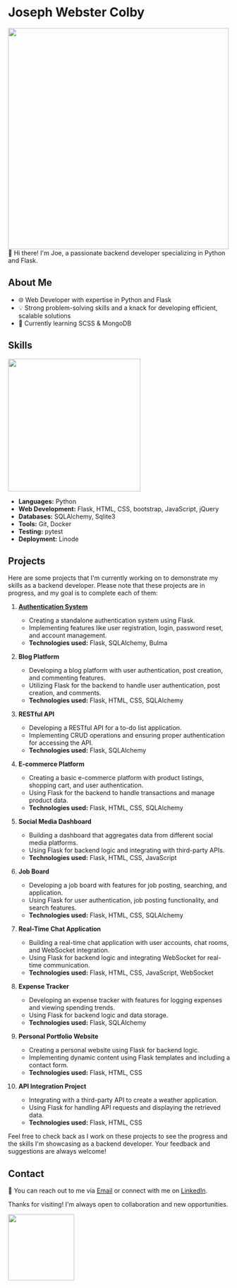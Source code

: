 # Joseph Webster Colby
<img width='500' src="https://github-profile-summary-cards.vercel.app/api/cards/profile-details?username=JWebster-Colby&theme=vue" />
👋 Hi there! I'm Joe, a passionate backend developer specializing in Python and Flask.

## About Me
- 🌐 Web Developer with expertise in Python and Flask
- 💡 Strong problem-solving skills and a knack for developing efficient, scalable solutions
- 🌱 Currently learning SCSS & MongoDB

## Skills
<img width='300' src="https://github-readme-stats.vercel.app/api/top-langs/?username=JWebster-Colby" />

- **Languages:** Python
- **Web Development:** Flask, HTML, CSS, bootstrap, JavaScript, jQuery
- **Databases:** SQLAlchemy, Sqlite3
- **Tools:** Git, Docker
- **Testing:** pytest
- **Deployment:** Linode

## Projects

Here are some projects that I'm currently working on to demonstrate my skills as a backend developer. Please note that these projects are in progress, and my goal is to complete each of them:

1. **[Authentication System](https://github.com/JWebster-Colby/Flask-Authentication-System)**
   - Creating a standalone authentication system using Flask.
   - Implementing features like user registration, login, password reset, and account management.
   - **Technologies used:** Flask, SQLAlchemy, Bulma

2. **Blog Platform**
   - Developing a blog platform with user authentication, post creation, and commenting features.
   - Utilizing Flask for the backend to handle user authentication, post creation, and comments.
   - **Technologies used:** Flask, HTML, CSS, SQLAlchemy

3. **RESTful API**
   - Developing a RESTful API for a to-do list application.
   - Implementing CRUD operations and ensuring proper authentication for accessing the API.
   - **Technologies used:** Flask, SQLAlchemy

4. **E-commerce Platform**
   - Creating a basic e-commerce platform with product listings, shopping cart, and user authentication.
   - Using Flask for the backend to handle transactions and manage product data.
   - **Technologies used:** Flask, HTML, CSS, SQLAlchemy

5. **Social Media Dashboard**
   - Building a dashboard that aggregates data from different social media platforms.
   - Using Flask for backend logic and integrating with third-party APIs.
   - **Technologies used:** Flask, HTML, CSS, JavaScript

6. **Job Board**
   - Developing a job board with features for job posting, searching, and application.
   - Using Flask for user authentication, job posting functionality, and search features.
   - **Technologies used:** Flask, HTML, CSS, SQLAlchemy

7. **Real-Time Chat Application**
   - Building a real-time chat application with user accounts, chat rooms, and WebSocket integration.
   - Using Flask for backend logic and integrating WebSocket for real-time communication.
   - **Technologies used:** Flask, HTML, CSS, JavaScript, WebSocket

8. **Expense Tracker**
   - Developing an expense tracker with features for logging expenses and viewing spending trends.
   - Using Flask for backend logic and data storage.
   - **Technologies used:** Flask, SQLAlchemy

9. **Personal Portfolio Website**
   - Creating a personal website using Flask for backend logic.
   - Implementing dynamic content using Flask templates and including a contact form.
   - **Technologies used:** Flask, HTML, CSS
     
10. **API Integration Project**
    - Integrating with a third-party API to create a weather application.
    - Using Flask for handling API requests and displaying the retrieved data.
    - **Technologies used:** Flask, HTML, CSS

Feel free to check back as I work on these projects to see the progress and the skills I'm showcasing as a backend developer. Your feedback and suggestions are always welcome!

## Contact

📧 You can reach out to me via [Email](mailto:rwc.webster+backend-developer@gmail.com) or connect with me on [LinkedIn](https://www.linkedin.com/in/joseph-webster-b596641a8).

Thanks for visiting! I'm always open to collaboration and new opportunities.

<img width='150' src="https://hits.seeyoufarm.com/api/count/incr/badge.svg?url=https%3A%2F%2Fgithub.com%2FJWebster-Colby%2Fhit-counter&count_bg=%236DAC3D&title_bg=%23555555&icon=grafana.svg&icon_color=%23E7E7E7&title=hits&edge_flat=false" />
